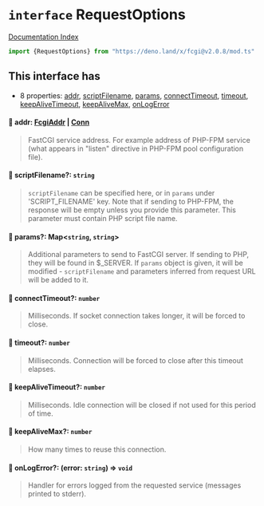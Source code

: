 # `interface` RequestOptions

[Documentation Index](../README.md)

```ts
import {RequestOptions} from "https://deno.land/x/fcgi@v2.0.8/mod.ts"
```

## This interface has

- 8 properties:
[addr](#-addr-fcgiaddr--conn),
[scriptFilename](#-scriptfilename-string),
[params](#-params-mapstring-string),
[connectTimeout](#-connecttimeout-number),
[timeout](#-timeout-number),
[keepAliveTimeout](#-keepalivetimeout-number),
[keepAliveMax](#-keepalivemax-number),
[onLogError](#-onlogerror-error-string--void)


#### 📄 addr: [FcgiAddr](../type.FcgiAddr/README.md) | [Conn](../interface.Conn/README.md)

> FastCGI service address. For example address of PHP-FPM service (what appears in "listen" directive in PHP-FPM pool configuration file).



#### 📄 scriptFilename?: `string`

> `scriptFilename` can be specified here, or in `params` under 'SCRIPT_FILENAME' key. Note that if sending to PHP-FPM, the response will be empty unless you provide this parameter. This parameter must contain PHP script file name.



#### 📄 params?: Map\<`string`, `string`>

> Additional parameters to send to FastCGI server. If sending to PHP, they will be found in $_SERVER. If `params` object is given, it will be modified - `scriptFilename` and parameters inferred from request URL will be added to it.



#### 📄 connectTimeout?: `number`

> Milliseconds. If socket connection takes longer, it will be forced to close.



#### 📄 timeout?: `number`

> Milliseconds. Connection will be forced to close after this timeout elapses.



#### 📄 keepAliveTimeout?: `number`

> Milliseconds. Idle connection will be closed if not used for this period of time.



#### 📄 keepAliveMax?: `number`

> How many times to reuse this connection.



#### 📄 onLogError?: (error: `string`) => `void`

> Handler for errors logged from the requested service (messages printed to stderr).



